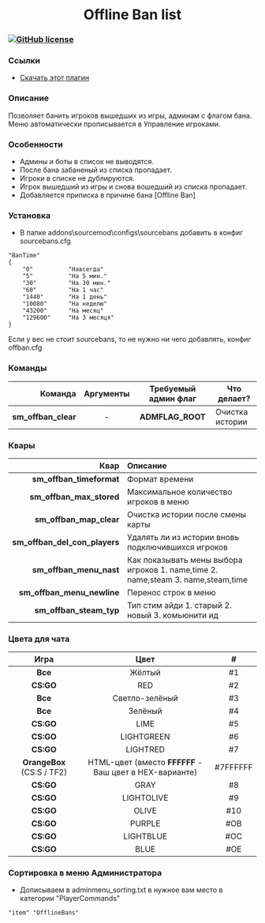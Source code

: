 <h1 align="center">
    <br/>
    Offline Ban list
</h1>

### [![GitHub license](https://img.shields.io/badge/license-GPLv3-blue.svg?style=flat-square)](https://github.com/Grey-rus/offlineban/blob/master/LICENSE)

### Ссылки
- [Скачать этот плагин](https://github.com/Grey-rus/offlineban/archive/master.zip)

### Описание
Позволяет банить игроков вышедших из игры, админам с флагом бана.
Меню автоматически прописывается в Управление игроками.

### Особенности
- Админы и боты в список не выводятся.
- После бана забаненый из списка пропадает.
- Игроки в списке не дублируются.
- Игрок вышедший из игры и снова вошедший из списка пропадает.
- Добавляется приписка в причине бана [Offline Ban]

### Установка
- В папке addons\sourcemod\configs\sourcebans добавить в конфиг sourcebans.cfg
```
"BanTime"
{
    "0"          "Навсегда"
    "5"          "На 5 мин."
    "30"         "На 30 мин."
    "60"         "На 1 час"
    "1440"       "На 1 день"
    "10080"      "На неделю"
    "43200"      "На месяц"
    "129600"     "На 3 месяця"
}
```
Если у вес не стоит sourcebans, то не нужно ни чего добавлять, конфиг offban.cfg

### Команды
| Команда | Аргументы | Требуемый админ флаг | Что делает? |
|--------:|:---------:|:--------------------:|-------------|
|**sm\_offban\_clear**|-|**ADMFLAG\_ROOT**|Очистка истории|

### Квары
| Квар | Описание |
|--------:|:--------------------|
|**sm\_offban\_timeformat**|Формат времени|
|**sm\_offban\_max\_stored**|Максимальное количество игроков в меню|
|**sm\_offban\_map\_clear**|Очистка истории после смены карты|
|**sm\_offban\_del\_con\_players**|Удалять ли из истории вновь подключившихся игроков|
|**sm\_offban\_menu\_nast**|Как показывать мены выбора игроков 1. name,time 2. name,steam 3. name,steam,time|
|**sm\_offban\_menu\_newline**|Перенос строк в меню|
|**sm\_offban\_steam\_typ**|Тип стим айди 1. старый 2. новый 3. комьюнити ид|

### Цвета для чата
| Игра | Цвет | # |
|:----:|:----:|:-:|
|**Все**|Жёлтый|#1|
|**CS:GO**|RED|#2|
|**Все**|Светло-зелёный|#3|
|**Все**|Зелёный|#4|
|**CS:GO**|LIME|#5|
|**CS:GO**|LIGHTGREEN|#6|
|**CS:GO**|LIGHTRED|#7|
|**OrangeBox** (CS:S / TF2)|HTML-цвет (вместо **FFFFFF** - Ваш цвет в HEX-варианте)|#7FFFFFF|
|**CS:GO**|GRAY|#8|
|**CS:GO**|LIGHTOLIVE|#9|
|**CS:GO**|OLIVE|#10|
|**CS:GO**|PURPLE|#OB|
|**CS:GO**|LIGHTBLUE|#OC|
|**CS:GO**|BLUE|#OE|

### Сортировка в меню Администратора
- Дописываем в adminmenu_sorting.txt в нужное вам место в категории "PlayerCommands"
```
"item" "OfflineBans"
```